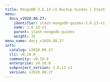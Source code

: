 ```yaml
---
title: MongoDB 3.6.13-v1 Backup Guides | Stash
menu:
  docs_v2020.08.27:
    identifier: stash-mongodb-guides-3.6.13-v1
    name: 3.6.13-v1
    parent: stash-mongodb-guides
    weight: 35
menu_name: docs_v2020.08.27
info:
  catalog: v2020.08.27
  cli: v0.10.0
  community: v0.10.0
  enterprise: v0.10.0
  subproject_version: 3.6.13-v1
  version: v2020.08.27
---
```


